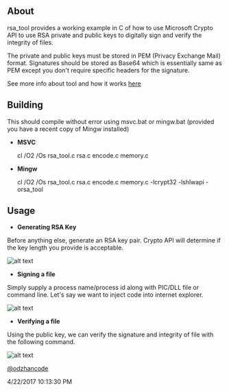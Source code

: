 
## About ##

rsa_tool provides a working example in C of how to use Microsoft Crypto API to use RSA private and public keys to digitally sign and verify the integrity of files.

The private and public keys must be stored in PEM (Privacy Exchange Mail) format.
Signatures should be stored as Base64 which is essentially same as PEM except you don't require specific headers for the signature.

See more info about tool and how it works [here](http://stosd.wordpress.com/capi-openssl/)

## Building ##

This should compile without error using msvc.bat or mingw.bat (provided you have a recent copy of Mingw installed)

* **MSVC**

	cl /O2 /Os rsa_tool.c rsa.c encode.c memory.c 

* **Mingw**
	
	cl /O2 /Os rsa_tool.c rsa.c encode.c memory.c -lcrypt32 -lshlwapi -orsa_tool

## Usage ##

* **Generating RSA Key**
 
Before anything else, generate an RSA key pair. Crypto API will determine if the key length you provide is acceptable.

![alt text](https://github.com/odzhan/shellcode/blob/master/win/ss/pi.png)

* **Signing a file**

Simply supply a process name/process id along with PIC/DLL file or command line. Let's say we want to inject code into internet explorer.

![alt text](https://github.com/odzhan/shellcode/blob/master/win/ss/pi.png)

* **Verifying a file**

Using the public key, we can verify the signature and integrity of file with the following command.

![alt text](https://github.com/odzhan/rsa/blob/master/img/verify.png)

[@odzhancode](https://www.twitter.com/odzhancode "Follow me on Twitter")

4/22/2017 10:13:30 PM 
